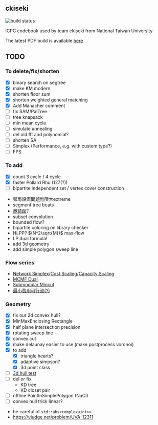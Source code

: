 ckiseki
----

![build status](https://github.com/OmeletWithoutEgg/ckiseki/workflows/build%20codebook.pdf/badge.svg)

ICPC codebook used by team ckiseki from National Taiwan University

The latest PDF build is available [here](https://github.com/OmeletWithoutEgg/ckiseki/raw/master/pdf/codebook.pdf)

## TODO

### To delete/fix/shorten
* [x] binary search on segtree
* [x] make KM modern
* [x] shorten floor sum
* [x] shorten weighted general matching
* [x] Add Manacher comment
* [ ] fix SAM/PalTree
* [ ] tree knapsack
* [ ] min mean cycle
* [ ] simulate annealing
* [ ] del old fft and polynomial?
* [ ] shorten SA
* [ ] Simplex (Performance, e.g. with custom type?)
* [ ] FPS

### To add
* [x] count 3 cycle / 4 cycle
* [x] faster Pollard Rho (127(?))
* [ ] bipartite independent set / vertex cover construction
* 郵局設置問題無限大extreme
* segment tree beats
* [邀請函](https://omeletwithoutegg.github.io/2020/11/22/TIOJ-1978/)?
* subset convolution
* bounded flow?
* bipartite coloring on library checker
* HLPP? $(N^2\sqrt{M})$ max-flow
* LP dual formula!
* add 3d geometry
* add simple polygon sweep line

### Flow series
* [Network Simplex](https://gist.github.com/brunodccarvalho/fb9f2b47d7f8469d209506b336013473)/[Cost Scaling](https://ideone.com/q6PWgB)/[Capacity Scaling](https://ouuan.github.io/post/%E5%9F%BA%E4%BA%8E-capacity-scaling-%E7%9A%84%E5%BC%B1%E5%A4%9A%E9%A1%B9%E5%BC%8F%E5%A4%8D%E6%9D%82%E5%BA%A6%E6%9C%80%E5%B0%8F%E8%B4%B9%E7%94%A8%E6%B5%81%E7%AE%97%E6%B3%95/)
* [MCMF Dual](https://github.com/brianbbsu/8BQube/commit/6277ef72c0f371195d79a432e374b44ed77a9807)
* [Submodular Mincut](https://theory-and-me.hatenablog.com/entry/2020/03/17/180157)
* [最小费用可行流(?)](https://www.cnblogs.com/smashfun/p/13259192.html)

### Geometry
* [x] fix our 2d convex hull?
* [x] MinMaxEnclosing Rectangle
* [x] half plane intersection precision
* [x] rotating sweep line
* [x] convex cut
* [x] make delaunay easier to use (make postprocess voronoi)
* [x] to add
    * [x] triangle hearts?
    * [x] adaptive simpson?
    * [x] 3d point class
* [ ] [3d hull test](https://vjudge.net/problem/HDU-3662)
* [ ] del or fix
    * KD tree
    * KD closet pair
* [ ] offline PointInSimplePolygon (NaCl)
* [ ] convex hull trick linear?
* be careful of `std::abs<complex<int>>`
* https://vjudge.net/problem/UVA-12311
